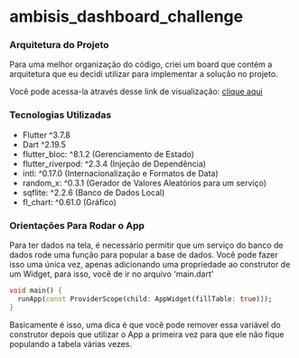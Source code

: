 # ambisis_dashboard_challenge

### Arquitetura do Projeto

Para uma melhor organização do código, criei um board que contém a arquitetura que eu decidi utilizar para implementar a solução no projeto.

Você pode acessa-la através desse link de visualização: [clique aqui](https://miro.com/app/board/uXjVMU7ms5Y=/?share_link_id=239880662084)

### Tecnologias Utilizadas

- Flutter ^3.7.8
- Dart ^2.19.5
- flutter_bloc: ^8.1.2 (Gerenciamento de Estado)
- flutter_riverpod: ^2.3.4 (Injeção de Dependência)
- intl: ^0.17.0 (Internacionalização e Formatos de Data)
- random_x: ^0.3.1 (Gerador de Valores Aleatórios para um serviço)
- sqflite: ^2.2.6 (Banco de Dados Local)
- fl_chart: ^0.61.0 (Gráfico)

### Orientações Para Rodar o App

Para ter dados na tela, é necessário permitir que um serviço do banco de dados rode uma função para popular a base de dados. Você pode fazer isso uma única vez, apenas adicionando uma propriedade ao construtor de um Widget, para isso, você de ir no arquivo 'main.dart'

```dart
void main() {
  runApp(const ProviderScope(child: AppWidget(fillTable: true)));
}
```

Basicamente é isso, uma dica é que você pode remover essa variável do construtor depois que utilizar o App a primeira vez para que ele não fique populando a tabela várias vezes.
